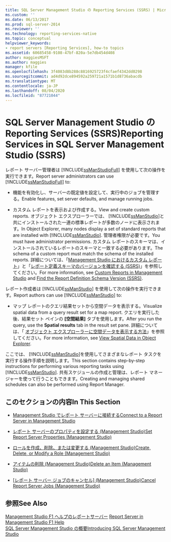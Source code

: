 ```yaml
---
title: SQL Server Management Studio の Reporting Services (SSRS) | Microsoft Docs
ms.custom: ''
ms.date: 06/13/2017
ms.prod: sql-server-2014
ms.reviewer: ''
ms.technology: reporting-services-native
ms.topic: conceptual
helpviewer_keywords:
- report servers [Reporting Services], how-to topics
ms.assetid: 60685458-9108-47bf-820a-5e7db454d408
author: maggiesMSFT
ms.author: maggies
manager: kfile
ms.openlocfilehash: 3f4083d8b288c8816925723f4cfaef4342dd0298
ms.sourcegitcommit: ad4d92dce894592a259721a1571b1d8736abacdb
ms.translationtype: MT
ms.contentlocale: ja-JP
ms.lasthandoff: 08/04/2020
ms.locfileid: "87721044"
---
```

# <a name="reporting-services-in-sql-server-management-studio-ssrs"></a><span data-ttu-id="5227f-102">SQL Server Management Studio の Reporting Services (SSRS)</span><span class="sxs-lookup"><span data-stu-id="5227f-102">Reporting Services in SQL Server Management Studio (SSRS)</span></span>
  <span data-ttu-id="5227f-103">レポート サーバー管理者は [!INCLUDE[ssManStudioFull](../../includes/ssmanstudiofull-md.md)] を使用して次の操作を実行できます。</span><span class="sxs-lookup"><span data-stu-id="5227f-103">Report server administrators can use [!INCLUDE[ssManStudioFull](../../includes/ssmanstudiofull-md.md)] to:</span></span>  
  
-   <span data-ttu-id="5227f-104">機能を有効化し、サーバーの既定値を設定して、実行中のジョブを管理する。</span><span class="sxs-lookup"><span data-stu-id="5227f-104">Enable features, set server defaults, and manage running jobs.</span></span>  
  
-   <span data-ttu-id="5227f-105">カスタム レポートを表示および作成する。</span><span class="sxs-lookup"><span data-stu-id="5227f-105">View and create custom reports.</span></span> <span data-ttu-id="5227f-106">オブジェクト エクスプローラーでは、 [!INCLUDE[ssManStudio](../../includes/ssmanstudio-md.md)]と共にインストールされた一連の標準レポートが多数のノードに表示されます。</span><span class="sxs-lookup"><span data-stu-id="5227f-106">In Object Explorer, many nodes display a set of standard reports that are installed with [!INCLUDE[ssManStudio](../../includes/ssmanstudio-md.md)].</span></span> <span data-ttu-id="5227f-107">管理者権限が必要です。</span><span class="sxs-lookup"><span data-stu-id="5227f-107">You must have administrator permissions.</span></span> <span data-ttu-id="5227f-108">カスタム レポートのスキーマは、インストールされているレポートのスキーマと一致する必要があります。</span><span class="sxs-lookup"><span data-stu-id="5227f-108">The schema of a custom report must match the schema of the installed reports.</span></span> <span data-ttu-id="5227f-109">詳細については、「[Management Studio におけるカスタム レポート](../../ssms/object/custom-reports-in-management-studio.md)」と「[レポート定義スキーマのバージョンを確認する &#40;SSRS&#41;](../reports/find-the-report-definition-schema-version-ssrs.md)」を参照してください。</span><span class="sxs-lookup"><span data-stu-id="5227f-109">For more information, see [Custom Reports in Management Studio](../../ssms/object/custom-reports-in-management-studio.md) and [Find the Report Definition Schema Version &#40;SSRS&#41;](../reports/find-the-report-definition-schema-version-ssrs.md).</span></span>  
  
 <span data-ttu-id="5227f-110">レポート作成者は [!INCLUDE[ssManStudio](../../includes/ssmanstudio-md.md)] を使用して次の操作を実行できます。</span><span class="sxs-lookup"><span data-stu-id="5227f-110">Report authors can use [!INCLUDE[ssManStudio](../../includes/ssmanstudio-md.md)] to:</span></span>  
  
-   <span data-ttu-id="5227f-111">マップ レポートのクエリ結果セットから空間データを表示する。</span><span class="sxs-lookup"><span data-stu-id="5227f-111">Visualize spatial data from a query result set for a map report.</span></span> <span data-ttu-id="5227f-112">クエリを実行した後、結果セット ペインの **[空間結果]** タブを使用します。</span><span class="sxs-lookup"><span data-stu-id="5227f-112">After you run the query, use the **Spatial results** tab in the result set pane.</span></span> <span data-ttu-id="5227f-113">詳細については、「 [オブジェクト エクスプローラーに空間データを表示する方法](../../relational-databases/scripting/view-spatial-data-in-object-explorer.md)」を参照してください。</span><span class="sxs-lookup"><span data-stu-id="5227f-113">For more information, see [View Spatial Data in Object Explorer](../../relational-databases/scripting/view-spatial-data-in-object-explorer.md).</span></span>  
  
 <span data-ttu-id="5227f-114">ここでは、 [!INCLUDE[ssManStudio](../../includes/ssmanstudio-md.md)]を使用してさまざまなレポート タスクを実行する操作手順を説明します。</span><span class="sxs-lookup"><span data-stu-id="5227f-114">This section contains step-by-step instructions for performing various reporting tasks using [!INCLUDE[ssManStudio](../../includes/ssmanstudio-md.md)].</span></span> <span data-ttu-id="5227f-115">共有スケジュールの作成と管理は、レポート マネージャーを使って行うこともできます。</span><span class="sxs-lookup"><span data-stu-id="5227f-115">Creating and managing shared schedules can also be performed using Report Manager.</span></span>  
  
## <a name="in-this-section"></a><span data-ttu-id="5227f-116">このセクションの内容</span><span class="sxs-lookup"><span data-stu-id="5227f-116">In This Section</span></span>  
  
-   [<span data-ttu-id="5227f-117">Management Studio でレポート サーバーに接続する</span><span class="sxs-lookup"><span data-stu-id="5227f-117">Connect to a Report Server in Management Studio</span></span>](connect-to-a-report-server-in-management-studio.md)  
  
-   [<span data-ttu-id="5227f-118">レポート サーバーのプロパティを設定する (Management Studio)</span><span class="sxs-lookup"><span data-stu-id="5227f-118">Set Report Server Properties &#40;Management Studio&#41;</span></span>](set-report-server-properties-management-studio.md)  
  
-   [<span data-ttu-id="5227f-119">ロールを作成、削除、または変更する (Management Studio)</span><span class="sxs-lookup"><span data-stu-id="5227f-119">Create, Delete, or Modify a Role &#40;Management Studio&#41;</span></span>](../security/role-definitions-create-delete-or-modify.md)  
  
-   [<span data-ttu-id="5227f-120">アイテムの削除 &#40;Management Studio&#41;</span><span class="sxs-lookup"><span data-stu-id="5227f-120">Delete an Item &#40;Management Studio&#41;</span></span>](delete-an-item-management-studio.md)  
  
-   <span data-ttu-id="5227f-121">[[レポート サーバー ジョブのキャンセル] (Management Studio)](cancel-report-server-jobs-management-studio.md)</span><span class="sxs-lookup"><span data-stu-id="5227f-121">[Cancel Report Server Jobs &#40;Management Studio&#41;](cancel-report-server-jobs-management-studio.md)</span></span>  
  
## <a name="see-also"></a><span data-ttu-id="5227f-122">参照</span><span class="sxs-lookup"><span data-stu-id="5227f-122">See Also</span></span>  
 <span data-ttu-id="5227f-123">[Management Studio F1 ヘルプのレポートサーバー](report-server-in-management-studio-f1-help.md) </span><span class="sxs-lookup"><span data-stu-id="5227f-123">[Report Server in Management Studio F1 Help](report-server-in-management-studio-f1-help.md) </span></span>  
 [<span data-ttu-id="5227f-124">SQL Server Management Studio の概要</span><span class="sxs-lookup"><span data-stu-id="5227f-124">Introducing SQL Server Management Studio</span></span>](../../ssms/sql-server-management-studio-ssms.md)  
  
  
